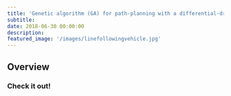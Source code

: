 ```yaml
---
title: 'Genetic algorithm (GA) for path-planning with a differential-drive robot'
subtitle:
date: 2018-06-30 00:00:00
description:
featured_image: '/images/linefollowingvehicle.jpg'
---
```



## Overview

### Check it out!
